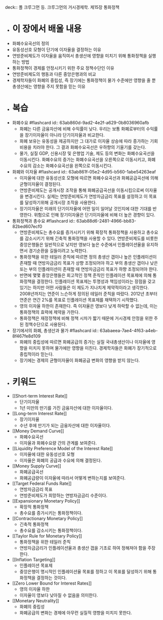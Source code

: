 deck:: 폴 크루그먼 등. 크루그먼의 거시경제학. 제15장 통화정책

- # 이 장에서 배울 내용
- 화폐수요곡선의 정의
- 유동성선호 모형이 단기에 이자율을 결정하는 이유
- 연방준비제도가 이자율을 움직여서 총생산에 영향을 미치기 위해 통화정책을 실행하는 방법
- 통화정책이 경제를 안정시키기 위한 주요 정책수단인 이유
- 연방준비제도의 행동과 다른 중앙은행과의 비교
- 경제학자들이 화폐의 중립성, 즉 장기에는 통화정책이 물가 수준에만 영향을 줄 뿐 총생산에는 영향을 주지 못함을 믿는 이유
- # 복습
- 화폐수요 #flashcard
  id:: 63ab860d-9ad2-4e2f-a629-0b8036960afb
	- 화폐는 다른 금융자산에 비해 수익률이 낮다. 우리는 보통 화폐로부터의 수익률을 장기이자율이 아니라 단기이자율과 비교한다.
	- 화폐 보유는 유동성을 제공하지만 그 대가로 이자율 상승에 따라 증가하는 기회비용을 치러야 한다. 그 결과 화폐수요곡선은 우하향의 기울기를 갖는다.
	- 물가, 실질 GDP, 신용시장 및 은행업 기술, 제도 등의 변화는 화폐수요곡선을 이동시킨다. 화폐수요의 증가는 화폐수요곡선을 오른쪽으로 이동시키고, 화폐수요의 감소는 화폐수요곡선을 왼쪽으로 이동시킨다.
- 화폐와 이자율 #flashcard
  id:: 63ab861f-05e2-4d95-b560-1abe54263eaf
	- 이자율에 대한 유동성선호 모형에 따르면 화폐수요곡선과 화폐공급곡선에 의해 균형이자율이 결정된다.
	- 연방준비제도는 공개시장 조작을 통해 화폐공급곡선을 이동시킴으로써 이자율을 변경시킨다. 실제는 연방준비제도가 연방자금금리 목표를 설정하고 이 목표를 달성하기위해 공개시장 조작을 사용한다.
	- 장기이자율은 미래의 단기이자율에 어떤 일이 일어날 것인지에 대한 기대를 반영한다. 위험으로 인해 장기이자율은 단기이자율에 비해 더 높은 경향이 있다.
- 통화정책과 총수요 #flashcard
  id:: 63ab88d6-2481-4966-bb83-82bed607ecf0
	- 연방준비제도는 총수요를 증가시키기 위해 확장적 통화정책을 사용하고 총수요를 감소시키기 위해 긴축적 통화정책을 사용할 수 있다. 연방준비제도를 비롯한 중앙은행들은 일반적으로 낮지만 영보다 높은 수준에서 인플레이션율을 유지하면서 경기순환을 길들이려고 노력한다.
	- 통화정책을 위한 테일러 준칙에 따르면 정의 총생산 갭이나 높은 인플레이션이 존재할 때 연방자금금리 목표가 상향 조정되어야 하고 부의 총생산 갭이나 낮은 또는 부의 인플레이션이 존재할 때 연방자금금리 목표가 하향 조정되어야 한다.
	- 반면에 몇몇 중앙은행들은 회고적인 정책 준칙인 인플레이션 목표제에 의해 통화정책을 결정한다. 인플레이션 목표제는 투명성과 책임성이라는 장점을 갖고있기는 하지만 어떤 사람들은 이 제도가 지나치게 제약적이라고 생각한다. 2008년까지는 연준이 느슨하게 정의된 테일러 준칙을 따랐다. 2012년 초부터 연준은 연간 2%를 목표로 인플레이션 목표제를 채택하기 시작했다.
	- 영의 이자율 하한이 존재한다. 즉 이자율은 영보다 낮게 하락할 수 없는데, 이는 통화정책의 효력에 제약을 가한다.
	- 통화정책은 재정정책에 비해 정책 시차가 짧기 때문에 거시경제 안정을 위한 주된 정책수단으로 사용된다.
- 장기에서의 화폐, 총생산과 물가 #flashcard
  id:: 63abaeea-7ae4-4f63-a4eb-8f467fe8d109
	- 화폐의 중립성에 따르면 화폐공급의 증가는 실질 국내총생산이나 이자율에 영향을 미치지 못하며 물가에만 영향을 미친다. 경제학자들은 화폐가 장기적으로 중립적이라 믿는다.
	- 장기에는 경제의 균형이자율이 화폐공급 변화의 영향을 받지 않는다.
- # 키워드
- [[Short-term Interest Rate]]
	- 단기이자율
	- 1년 미만의 만기를 가진 금융자산에 대한 이자율이다.
- [[Long-term Interest Rate]]
	- 장기이자율
	- 수년 후에 만기가 되는 금융자산에 대한 이자율이다.
- [[Money Demand Curve]]
	- 화폐수요곡선
	- 이자율과 화폐수요량 간의 관계를 보여준다.
- [[Liquidity Preference Model of the Interest Rate]]
	- 이자율에 대한 유동성선호 모형
	- 이자율은 화폐의 공급과 수요에 의해 결정된다.
- [[Money Supply Curve]]
	- 화폐공급곡선
	- 화폐공급량이 이자율에 따라서 어떻게 변하는지를 보여준다.
- [[Target Federal Funds Rate]]
	- 연방자금금리 목표
	- 연방준비제도가 희망하는 연방자금금리 수준이다.
- [[Expansionary Monetary Policy]]
	- 확장적 통화정책
	- 총수요를 증가시키는 통화정책이다.
- [[Contractionary Monetary Policy]]
	- 긴축적 통화정책
	- 총수요를 감소시키는 통화정책이다.
- [[Taylor Rule for Monetary Policy]]
	- 통화정책을 위한 테일러 준칙
	- 연방자금금리가 인플레이션율과 총생산 갭을 기초로 하여 정해져야 함을 주장한다.
- [[Inflation Targeting]]
	- 인플레이션 목표제
	- 중앙은행이 명시적인 인플레이션율 목표를 정하고 이 목표를 달성하기 위해 통화정책을 결정하는 것이다.
- [[Zero Lower Bound for Interest Rates]]
	- 영의 이자율 하한
	- 이자율이 영보다 낮아질 수 없음을 의미한다.
- [[Monetary Neutrality]]
	- 화폐의 중립성
	- 화폐공급의 변화는 경제에 아무런 실질적 영향을 미치지 못한다.